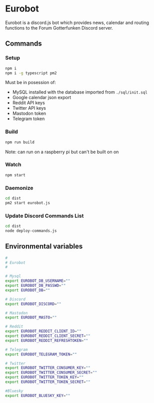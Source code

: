 # Eurobot

Eurobot is a discord.js bot which provides news, calendar and routing functions to the Forum Gotterfunken Discord server.

## Commands

### Setup
```bash
npm i
npm i -g typescript pm2
```

Must be in posession of:  
- MySQL installed with the database imported from `./sql/init.sql`  
- Google calendar json export  
- Reddit API keys  
- Twitter API keys  
- Mastodon token  
- Telegram token

### Build
```bash
npm run build
```

Note: can run on a raspberry pi but can't be built on on

### Watch
```bash
npm start
```

### Daemonize
```bash
cd dist
pm2 start eurobot.js
```

### Update Discord Commands List

```bash
cd dist
node deploy-commands.js
```

## Environmental variables

```bash
#
# Eurobot
#

# Mysql
export EUROBOT_DB_USERNAME=""
export EUROBOT_DB_PASSWD=""
export EUROBOT_DB=""

# Discord
export EUROBOT_DISCORD=""

# Mastodon
export EUROBOT_MASTO=""

# Reddit
export EUROBOT_REDDIT_CLIENT_ID=""
export EUROBOT_REDDIT_CLIENT_SECRET=""
export EUROBOT_REDDIT_REFRESHTOKEN=""

# Telegram
export EUROBOT_TELEGRAM_TOKEN=""

# Twitter
export EUROBOT_TWITTER_CONSUMER_KEY=""
export EUROBOT_TWITTER_CONSUMER_SECRET=""
export EUROBOT_TWITTER_TOKEN_KEY=""
export EUROBOT_TWITTER_TOKEN_SECRET=""

#Bluesky
export EUROBOT_BLUESKY_KEY=""

```
